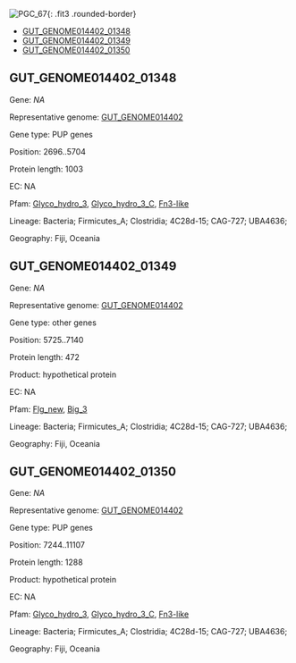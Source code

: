 ![PGC_67](../static/images/Clusters_figure/PGC_67.jpg){: .fit3 .rounded-border}

<ul id="myTab" class="nav nav-tabs">
  <li class="active">
        <a href="#tab1" data-toggle="tab">GUT_GENOME014402_01348</a>
  </li>
<li><a href="#tab2" data-toggle="tab">GUT_GENOME014402_01349</a></li>
<li><a href="#tab3" data-toggle="tab">GUT_GENOME014402_01350</a></li>
</ul>

<div id="myTabContent" class="tab-content">
  <div class="tab-pane fade in active" id="tab1">

<h2 id="GUT_GENOME014402_01348">GUT_GENOME014402_01348</h2>
<p>Gene: <em>NA</em>
<p>Representative genome: <a href="https://www.ebi.ac.uk/metagenomics/genomes/MGYG-HGUT-00524">GUT_GENOME014402</a></p>
<p>Gene type: PUP genes</p>
<p>Position: 2696..5704</p>
<p>Protein length: 1003</p>
<p>EC: NA</p>
<p>Pfam: <a href="http://pfam.xfam.org/family/Glyco_hydro_3">Glyco_hydro_3</a>, <a href="http://pfam.xfam.org/family/Glyco_hydro_3_C">Glyco_hydro_3_C</a>, <a href="http://pfam.xfam.org/family/Fn3-like">Fn3-like</a></p>
<p>Lineage: Bacteria; Firmicutes_A; Clostridia; 4C28d-15; CAG-727; UBA4636; </p>
<p>Geography: Fiji, Oceania</p>
  </div>

  <div class="tab-pane fade" id="tab2">

<h2 id="GUT_GENOME014402_01349">GUT_GENOME014402_01349</h2>
<p>Gene: <em>NA</em></p>
<p>Representative genome: <a href="https://www.ebi.ac.uk/metagenomics/genomes/MGYG-HGUT-00524">GUT_GENOME014402</a></p>
<p>Gene type: other genes</p>
<p>Position: 5725..7140</p>
<p>Protein length: 472</p>
<p>Product: hypothetical protein</p>
<p>EC: NA</p>
<p>Pfam: <a href="http://pfam.xfam.org/family/Flg_new">Flg_new</a>, <a href="http://pfam.xfam.org/family/Big_3">Big_3</a></p>
<p>Lineage: Bacteria; Firmicutes_A; Clostridia; 4C28d-15; CAG-727; UBA4636; </p>
<p>Geography: Fiji, Oceania</p>

  </div>
  <div class="tab-pane fade" id="tab3">

<h2 id="GUT_GENOME014402_01350">GUT_GENOME014402_01350</h2>
<p>Gene: <em>NA</em></p>
<p>Representative genome: <a href="https://www.ebi.ac.uk/metagenomics/genomes/MGYG-HGUT-00524">GUT_GENOME014402</a></p>
<p>Gene type: PUP genes</p>
<p>Position: 7244..11107</p>
<p>Protein length: 1288</p>
<p>Product: hypothetical protein</p>
<p>EC: NA</p>
<p>Pfam: <a href="http://pfam.xfam.org/family/Glyco_hydro_3">Glyco_hydro_3</a>, <a href="http://pfam.xfam.org/family/Glyco_hydro_3_C">Glyco_hydro_3_C</a>, <a href="http://pfam.xfam.org/family/Fn3-like">Fn3-like</a></p>
<p>Lineage: Bacteria; Firmicutes_A; Clostridia; 4C28d-15; CAG-727; UBA4636; </p>
<p>Geography: Fiji, Oceania</p>

  </div>
</div>
